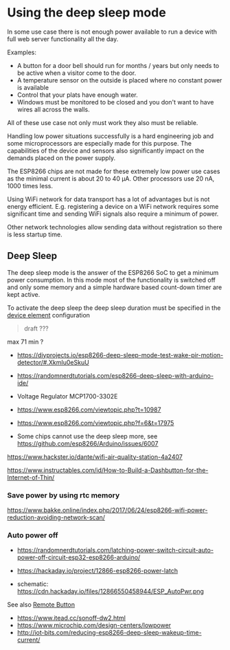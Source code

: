 # Using the deep sleep mode

In some use case there is not enough power available to run a device with full web server functionality all the day.

Examples:

* A button for a door bell should run for months / years but only needs to be active when a visitor come to the door.
* A temperature sensor on the outside is placed where no constant power is available
* Control that your plats have enough water.
* Windows must be monitored to be closed and you don't want to have wires all across the walls.

All of these use case not only must work they also must be reliable.

Handling low power situations successfully is a hard engineering job and some microprocessors are especially made for this purpose.
The capabilities of the device and sensors also significantly impact on the demands placed on the power supply.

The ESP8266 chips are not made for these extremely low power use cases as the minimal current is about 20 to 40 µA. Other processors use 20 nA, 1000 times less.

Using WiFi network for data transport has a lot of advantages but is not energy efficient. E.g. registering a device on a WiFi network requires some significant time and sending WiFi signals also require a minimum of power.

Other network technologies allow sending data without registration so there is less startup time.

<!-- How to implement an outdoor sensor with a solar panel and rechargeable battery is shown in the [Outdoor sensor story](/stories/story-outdoor.md). -->


## Deep Sleep

The deep sleep mode is the answer of the ESP8266 SoC to get a minimum power consumption. In this mode most of the functionality is switched off and only some memory and a simple hardware based count-down timer are kept active.

To activate the deep sleep the deep sleep duration must be specified in the [device element](/elements/device.md) configuration

> draft ??? 

max 71 min ?


- <https://diyprojects.io/esp8266-deep-sleep-mode-test-wake-pir-motion-detector/#.XkmIu0eSkuU>

- <https://randomnerdtutorials.com/esp8266-deep-sleep-with-arduino-ide/>
- Voltage Regulator MCP1700-3302E
- <https://www.esp8266.com/viewtopic.php?t=10987>
- <https://www.esp8266.com/viewtopic.php?f=6&t=17975>

- Some chips cannot use the deep sleep more, see https://github.com/esp8266/Arduino/issues/6007


https://www.hackster.io/dante/wifi-air-quality-station-4a2407

https://www.instructables.com/id/How-to-Build-a-Dashbutton-for-the-Internet-of-Thin/


### Save power by using rtc memory

https://www.bakke.online/index.php/2017/06/24/esp8266-wifi-power-reduction-avoiding-network-scan/


### Auto power off

- <https://randomnerdtutorials.com/latching-power-switch-circuit-auto-power-off-circuit-esp32-esp8266-arduino/>

- <https://hackaday.io/project/12866-esp8266-power-latch>
- schematic: <https://cdn.hackaday.io/files/12866550458944/ESP_AutoPwr.png>


See also [Remote Button](../recipes/remotebutton.md)

* https://www.itead.cc/sonoff-dw2.html
* https://www.microchip.com/design-centers/lowpower
* http://iot-bits.com/reducing-esp8266-deep-sleep-wakeup-time-current/